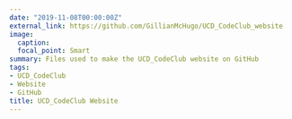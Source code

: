 ```yaml
---
date: "2019-11-08T00:00:00Z"
external_link: https://github.com/GillianMcHugo/UCD_CodeClub_website
image: 
  caption: 
  focal_point: Smart
summary: Files used to make the UCD_CodeClub website on GitHub
tags:
- UCD_CodeClub
- Website
- GitHub
title: UCD_CodeClub Website
---
```

